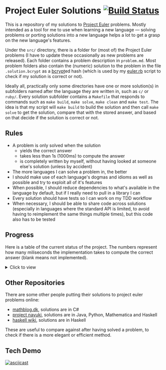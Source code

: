 # Project Euler Solutions [![Build Status](https://travis-ci.org/xfbs/euler.svg?branch=master)](https://travis-ci.org/xfbs/euler)

This is a repository of my solutions to [Project Euler](https://projecteuler.net/)
problems. Mostly intended as a tool for me to use when learning a new language —
solving problems or porting solutions into a new language helps a lot to get a 
grasp on the new language's features.

Under the `src/` directory, there is a folder for (most of) the Project Euler
problems (I have to update these occasionally as new problems are released).
Each folder contains a problem description in `problem.md`. Most problem folders also
contain the (numeric) solution to the problem in the file `.solution.bcrypt` as
a [bcrypt](https://en.wikipedia.org/wiki/Bcrypt)ed hash (which is used by my 
[euler.rb](euler.rb) script to check if my solution is correct or not).

Ideally all, practically only some directories have one or more solution(s) in
subfolders named after the language they are written in, such as `c/` or
`ruby/`. Every solution subfolder contains a `Makefile` that responds to commands
such as `make build`, `make solve`, `make clean` and `make test`. The idea is
that my script will `make build` to build the solution and then call
`make solve` to get the solution, compare that with the stored answer, and
based on that decide if the solution is correct or not.

## Rules

  - A problem is only solved when the solution
      - yields the correct answer
      - takes less than 1s (1000ms) to compute the answer
      - is completely written by myself, without having looked at someone else's
        solution (unless by accident)
  - The more languages I can solve a problem in, the better
  - I should make use of each language's dogmas and idioms as well as possible
    and try to exploit all of it's features
  - When possible, I should reduce dependencies to what's available in the
    language by default, but if I really need to pull in a library I can
  - Every solution should have tests so I can work on my TDD workflow
  - When necessary, I should be able to share code across solutions (especially
    in languages where the standard API is limited, to avoid having to
    reimplement the same things multiple times), but this code also has to be
    tested

## Progress

Here is a table of the current status of the project. The numbers represent how
many miliseconds the implementation takes to compute the correct answer (blank
means not implemented). 

<details>
  <summary>Click to view</summary>
| problem | crystal |    c | ruby | python | rust |
| ------: | ------: | ---: | ---: | -----: | ---: |
| `001` |   20 |   10 |   60 |   40 |   70 |
| `002` |   30 |   10 |   90 |   50 |   80 |
| `003` |   20 |   20 |  100 |   60 |   70 |
| `004` |   60 |   20 |  340 |  720 |  100 |
| `005` |   20 |   10 |   70 |   60 |   80 |
| `006` |   20 |    0 |   70 |   50 |   70 |
| `007` |   30 |   30 |  180 |  190 |   80 |
| `008` |   20 |    0 |   70 |   50 |      |
| `009` |   10 |   10 |   80 |   80 |   80 |
| `010` |  470 |  300 |      |  550 |  100 |
| `011` |    0 |      |   60 |      |      |
| `012` |   70 |   30 |  630 | 1000 |      |
| `013` |   20 |    0 |   60 |   50 |      |
| `014` |  530 |   70 |      |      |      |
| `015` |   20 |   20 |   60 |      |      |
| `016` |   10 |      |   70 |      |      |
| `017` |   30 |   20 |  100 |      |      |
| `018` |   30 |   10 |   60 |      |      |
| `019` |   10 |    0 |   70 |      |      |
| `020` |   10 |      |   80 |      |      |
| `021` |   70 |   20 |  430 |      |      |
| `022` |   30 |   20 |   90 |      |      |
| `023` |  590 |  140 |      |      |      |
| `024` |   10 |      |   60 |      |      |
| `025` |      |      |      |   60 |      |
| `026` |   30 |      |  150 |      |      |
| `027` |      |  360 |      |      |      |
| `028` |   10 |   20 |   70 |      |      |
| `029` |  300 |    0 |   80 |      |      |
| `030` |   20 |   30 |   80 |      |      |
| `031` |   30 |      |   90 |      |      |
| `032` |  310 |  700 |      |      |      |
| `033` |    0 |      |   70 |      |      |
| `034` |   60 |  430 |  230 |      |      |
| `035` |  840 |  150 |      |      |      |
| `036` |   10 |  150 |   60 |      |      |
| `037` |      |   90 |      |      |      |
| `038` |   80 |      |  160 |      |      |
| `039` |   10 |      |  100 |      |      |
| `040` |   20 |   10 |   60 |      |      |
| `041` |      |  750 |      |      |      |
| `042` |   20 |      |   60 |      |      |
| `043` |      |   10 |      |      |      |
| `044` |      |   40 |      |      |      |
| `045` |   20 |      |   80 |      |      |
| `046` |      |  140 |      |      |      |
| `048` |      |   20 |      |      |      |
| `049` |      |  190 |      |      |      |
| `050` |      |   20 |      |      |      |
| `052` |  100 |   60 |  270 |      |      |
</details>

## Other Repositories

There are some other people putting their solutions to project euler problems
online:

  - [mathblog.dk](http://www.mathblog.dk/project-euler-solutions/), solutions
    are in C#
  - [project nayuki](https://www.nayuki.io/page/project-euler-solutions),
    solutions are in Java, Python, Mathematica and Haskell
  - [haskell wiki](https://wiki.haskell.org/Euler_problems), solutions are in
    Haskell

These are useful to compare against after having solved a problem, to check if
there is a more elegant or efficient method.

## Tech Demo

[![asciicast](https://asciinema.org/a/OJ6I04nBYKx6Z1sfbMpMwgrck.png)](https://asciinema.org/a/OJ6I04nBYKx6Z1sfbMpMwgrck)

